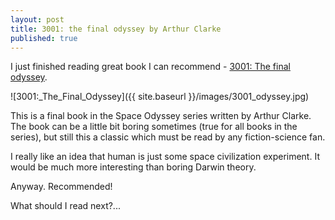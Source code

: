 ```yaml
---
layout: post
title: 3001: the final odyssey by Arthur Clarke
published: true
---
```


I just finished reading great book I can recommend - [3001: The final odyssey](https://en.wikipedia.org/wiki/3001:_The_Final_Odyssey).

![3001:_The_Final_Odyssey]({{ site.baseurl }}/images/3001_odyssey.jpg)

This is a final book in the Space Odyssey series written by Arthur Clarke. The book can be a little bit boring sometimes (true for all books in the series), but still this a classic which must be read by any fiction-science fan. 

I really like an idea that human is just some space civilization experiment. It would be much more interesting than boring Darwin theory.

Anyway. Recommended!

What should I read next?...
